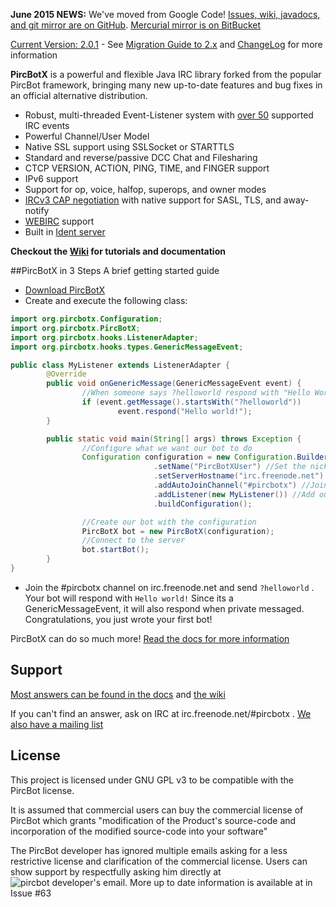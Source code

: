 **June 2015 NEWS:** We've moved from Google Code! [Issues, wiki, javadocs, and git mirror are on GitHub](https://github.com/TheLQ/PircBotX). [Mercurial mirror is on BitBucket](http://bitbucket.org/TheLQ/pircbotx)

[Current Version: 2.0.1](https://github.com/TheLQ/pircbotx/wiki/Downloads) - See [Migration Guide to 2.x](https://github.com/TheLQ/pircbotx/wiki/MigrationGuide2) and [ChangeLog](https://github.com/TheLQ/pircbotx/wiki/ChangeLog#201---december-3rd-2013) for more information

**PircBotX** is a powerful and flexible Java IRC library forked from the popular PircBot framework, bringing many new up-to-date features and bug fixes in an official alternative distribution.

 * Robust, multi-threaded Event-Listener system with [over 50](http://thelq.github.io/pircbotx/latest/apidocs/org/pircbotx/hooks/events/package-summary.html) supported IRC events
 * Powerful Channel/User Model
 * Native SSL support using SSLSocket or STARTTLS
 * Standard and reverse/passive DCC Chat and Filesharing
 * CTCP VERSION, ACTION, PING, TIME, and FINGER support
 * IPv6 support
 * Support for op, voice, halfop, superops, and owner modes
 * [IRCv3 CAP negotiation](https://github.com/TheLQ/pircbotx/wiki/Documentation#cap-support) with native support for SASL, TLS, and away-notify
 * [WEBIRC](https://github.com/TheLQ/pircbotx/wiki/Documentation#webirc-authentication) support
 * Built in [Ident server](https://github.com/TheLQ/pircbotx/wiki/Documentation#ident-server)

**Checkout the [Wiki](https://github.com/TheLQ/pircbotx/wiki/) for tutorials and documentation**

##PircBotX in 3 Steps
A brief getting started guide

 * [Download PircBotX](https://github.com/TheLQ/pircbotx/wiki/Downloads)
 * Create and execute the following class:
```java
import org.pircbotx.Configuration;
import org.pircbotx.PircBotX;
import org.pircbotx.hooks.ListenerAdapter;
import org.pircbotx.hooks.types.GenericMessageEvent;

public class MyListener extends ListenerAdapter {
        @Override
        public void onGenericMessage(GenericMessageEvent event) {
                //When someone says ?helloworld respond with "Hello World"
                if (event.getMessage().startsWith("?helloworld"))
                        event.respond("Hello world!");
        }

        public static void main(String[] args) throws Exception {
                //Configure what we want our bot to do
                Configuration configuration = new Configuration.Builder()
                                .setName("PircBotXUser") //Set the nick of the bot. CHANGE IN YOUR CODE
                                .setServerHostname("irc.freenode.net") //Join the freenode network
                                .addAutoJoinChannel("#pircbotx") //Join the official #pircbotx channel
                                .addListener(new MyListener()) //Add our listener that will be called on Events
                                .buildConfiguration();

                //Create our bot with the configuration
                PircBotX bot = new PircBotX(configuration);
                //Connect to the server
                bot.startBot();
        }
}
```
 * Join the #pircbotx channel on irc.freenode.net and send `?helloworld` . Your bot will respond with `Hello world!` Since its a GenericMessageEvent, it will also respond when private messaged. Congratulations, you just wrote your first bot!

PircBotX can do so much more! [Read the docs for more information](http://github.com/TheLQ/pircbotx/wiki/Documentation)

## Support

[Most answers can be found in the docs](http://github.com/TheLQ/pircbotx/wiki/Documentation) and [the wiki](http://github.com/TheLQ/pircbotx/wiki/)

If you can't find an answer, ask on IRC at irc.freenode.net/#pircbotx . [We also have a mailing list](http://groups.google.com/group/pircbotx)

## License 
This project is licensed under GNU GPL v3 to be compatible with the PircBot license. 

It is assumed that commercial users can buy the commercial license of PircBot which grants "modification of the Product's source-code and incorporation of the modified source-code into your software"

The PircBot developer has ignored multiple emails asking for a less restrictive license and clarification of the commercial license. Users can show support by respectfully asking him directly at ![pircbot developer's email](http://thelq.github.io/pircbotx/pircbot-email.gif). More up to date information is available at in Issue #63